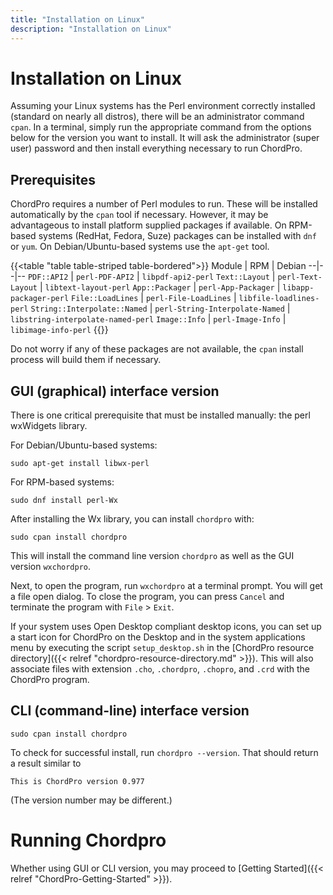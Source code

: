 ```yaml
---
title: "Installation on Linux"
description: "Installation on Linux"
---
```


# Installation on Linux

Assuming your Linux systems has the Perl environment correctly
installed (standard on nearly all distros), there will be an
administrator command `cpan`. In a terminal, simply run the
appropriate command from the options below for the version you want to
install. It will ask the administrator (super user) password and then
install everything necessary to run ChordPro.

## Prerequisites

ChordPro requires a number of Perl modules to run. These will be
installed automatically by the `cpan` tool if necessary. However, it
may be advantageous to install platform supplied packages if
available. On RPM-based systems (RedHat, Fedora, Suze) packages can be
installed with `dnf` or `yum`. On Debian/Ubuntu-based systems use the
`apt-get` tool.

{{<table "table table-striped table-bordered">}}
Module | RPM | Debian
--|--|--
`PDF::API2` | `perl-PDF-API2` | `libpdf-api2-perl`
`Text::Layout` | `perl-Text-Layout` | `libtext-layout-perl`
`App::Packager` | `perl-App-Packager` | `libapp-packager-perl`
`File::LoadLines` | `perl-File-LoadLines` | `libfile-loadlines-perl`
`String::Interpolate::Named` | `perl-String-Interpolate-Named` | `libstring-interpolate-named-perl`
`Image::Info` | `perl-Image-Info` | `libimage-info-perl`
{{</table>}}

Do not worry if any of these packages are not available, the `cpan`
install process will build them if necessary.

## GUI (graphical) interface version

There is one critical prerequisite that must be installed manually:
the perl wxWidgets library.

For Debian/Ubuntu-based systems:

`sudo apt-get install libwx-perl`

For RPM-based systems:

`sudo dnf install perl-Wx`

After installing the Wx library, you can install `chordpro` with:

`sudo cpan install chordpro`

This will install the command line version `chordpro` as well as the
GUI version `wxchordpro`.

Next, to open the program, run `wxchordpro` at a terminal prompt. 
You will get a file open dialog. To close the program, you can press `Cancel` and terminate the program with `File` > `Exit`.

If your system uses Open Desktop compliant desktop icons, you can set
up a start icon for ChordPro on the Desktop and in the system
applications menu by executing the script `setup_desktop.sh` in the
[ChordPro resource directory]({{< relref "chordpro-resource-directory.md" >}}).
This will also associate files with extension `.cho`, `.chordpro`,
`.chopro`, and `.crd` with the ChordPro program.

## CLI (command-line) interface version

`sudo cpan install chordpro`

To check for successful install, run `chordpro --version`. That should
return a result similar to

    This is ChordPro version 0.977

(The version number may be different.)

# Running Chordpro

Whether using GUI or CLI version, you may proceed to [Getting Started]({{< relref "ChordPro-Getting-Started" >}}).
